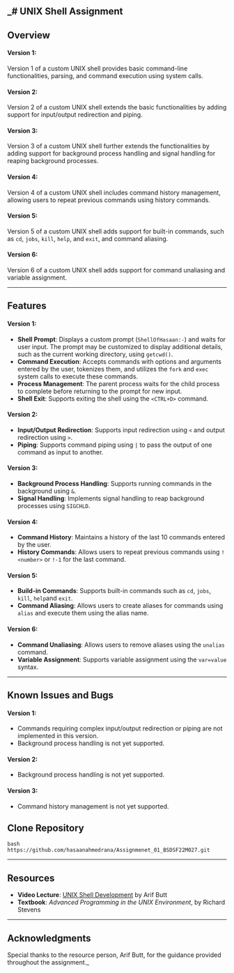 _# UNIX Shell Assignment 
---
## Overview
#### Version 1:
Version 1 of a custom UNIX shell provides basic command-line functionalities, 
parsing, and command execution using system calls.
#### Version 2:
Version 2 of a custom UNIX shell extends the basic functionalities by adding support for input/output redirection and piping.
#### Version 3:
Version 3 of a custom UNIX shell further extends the functionalities by adding support for background process handling and signal handling for reaping background processes.
#### Version 4:
Version 4 of a custom UNIX shell includes command history management, allowing users to repeat previous commands using history commands.
#### Version 5:
Version 5 of a custom UNIX shell adds support for built-in commands, such as `cd`, `jobs`, `kill`, `help`, and `exit`, and command aliasing.
#### Version 6:
Version 6 of a custom UNIX shell adds support for command unaliasing and variable assignment.


---
## Features
#### Version 1:
- **Shell Prompt**: Displays a custom prompt (`ShellOfHasaan:-`) and waits for user input. The prompt may be customized to display additional details, such as the current working directory, using `getcwd()`.
- **Command Execution**: Accepts commands with options and arguments entered by the user, tokenizes them, and utilizes the `fork` and `exec` system calls to execute these commands.
- **Process Management**: The parent process waits for the child process to complete before returning to the prompt for new input.
- **Shell Exit**: Supports exiting the shell using the `<CTRL+D>` command.

#### Version 2:
- **Input/Output Redirection**: Supports input redirection using `<` and output redirection using `>`.
- **Piping**: Supports command piping using `|` to pass the output of one command as input to another.

#### Version 3:
- **Background Process Handling**: Supports running commands in the background using `&`.
- **Signal Handling**: Implements signal handling to reap background processes using `SIGCHLD`.

#### Version 4:
- **Command History**: Maintains a history of the last 10 commands entered by the user.
- **History Commands**: Allows users to repeat previous commands using `!<number>` or `!-1` for the last command.

#### Version 5:
- **Build-in Commands**: Supports built-in commands such as `cd`, `jobs`, `kill`, `help`and `exit`.
- **Command Aliasing**: Allows users to create aliases for commands using `alias` and execute them using the alias name.

#### Version 6:
- **Command Unaliasing**: Allows users to remove aliases using the `unalias` command.
- **Variable Assignment**: Supports variable assignment using the `var=value` syntax.



---

## Known Issues and Bugs
#### Version 1:
- Commands requiring complex input/output redirection or piping are not implemented in this version.
- Background process handling is not yet supported.
#### Version 2:
- Background process handling is not yet supported.
#### Version 3:
- Command history management is not yet supported.


## Clone Repository
```bash  https://github.com/hasaanahmedrana/Assignmenet_01_BSDSF22M027.git```


---
## Resources
- **Video Lecture**: [UNIX Shell Development](https://youtu.be/F7oAWvh5J_o?si=_DK3xzetUApoysV-) by Arif Butt
- **Textbook**: *Advanced Programming in the UNIX Environment*, by Richard Stevens
---
## Acknowledgments
Special thanks to the resource person, Arif Butt, for the guidance provided throughout the assignment._

